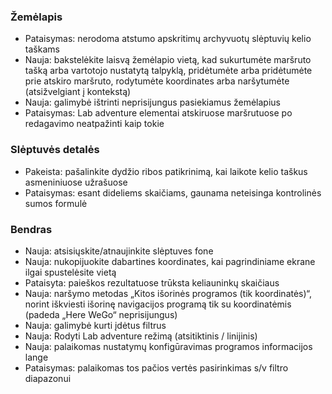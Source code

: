 
### Žemėlapis
- Pataisymas: nerodoma atstumo apskritimų archyvuotų slėptuvių kelio taškams
- Nauja: bakstelėkite laisvą žemėlapio vietą, kad sukurtumėte maršruto tašką arba vartotojo nustatytą talpyklą, pridėtumėte arba pridėtumėte prie atskiro maršruto, rodytumėte koordinates arba naršytumėte (atsižvelgiant į kontekstą)
- Nauja: galimybė ištrinti neprisijungus pasiekiamus žemėlapius
- Pataisymas: Lab adventure elementai atskiruose maršrutuose po redagavimo neatpažinti kaip tokie

### Slėptuvės detalės
- Pakeista: pašalinkite dydžio ribos patikrinimą, kai laikote kelio taškus asmeniniuose užrašuose
- Pataisymas: esant dideliems skaičiams, gaunama neteisinga kontrolinės sumos formulė

### Bendras
- Nauja: atsisiųskite/atnaujinkite slėptuves fone
- Nauja: nukopijuokite dabartines koordinates, kai pagrindiniame ekrane ilgai spustelėsite vietą
- Pataisyta: paieškos rezultatuose trūksta keliauninkų skaičiaus
- Nauja: naršymo metodas „Kitos išorinės programos (tik koordinatės)“, norint iškviesti išorinę navigacijos programą tik su koordinatėmis (padeda „Here WeGo“ neprisijungus)
- Nauja: galimybė kurti įdėtus filtrus
- Nauja: Rodyti Lab adventure režimą (atsitiktinis / linijinis)
- Nauja: palaikomas nustatymų konfigūravimas programos informacijos lange
- Pataisymas: palaikomas tos pačios vertės pasirinkimas s/v filtro diapazonui
